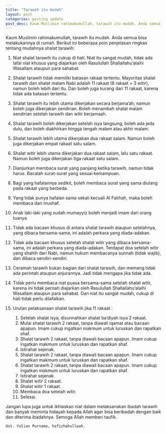```yaml
---
title: "Tarawih itu mudah"
layout: post
categories: posting update
post_desc: Kaum Muslimin rahimakumullah, tarawih itu mudah. Anda semua bisa melakukannya di rumah.
---
```


Kaum Muslimin rahimakumullah, tarawih itu mudah. Anda semua bisa melakukannya di rumah. Berikut ini beberapa poin penjelasan ringkas tentang mudahnya shalat tarawih:

1. Niat shalat tarawih itu cukup di hati. Niat itu sangat mudah, tidak ada lafal niat khusus yang diajarkan oleh Rasulullah Shallallahu’alaihi Wasallam ataupun para sahabat.

2. Shalat tarawih tidak memiliki batasan rakaat tertentu. Mayoritas shalat tarawih dan shalat malam Nabi adalah 11 rakaat (8 rakaat + 3 witir), namun boleh lebih dari itu. Dan boleh juga kurang dari 11 rakaat, karena tidak ada batasan tertentu.

3. Shalat tarawih itu lebih utama dikerjakan secara berjama’ah, namun boleh juga dikerjakan sendirian. Boleh menambah shalat malam sendirian setelah tarawih dan witir berjamaah.

4. Shalat tarawih boleh dikerjakan setelah isya langsung, boleh ada jeda dulu, dan boleh diakhirkan hingga tengah malam atau akhir malam.

5. Shalat tarawih lebih utama dikerjakan dua rakaat salam. Namun boleh juga dikerjakan empat rakaat satu salam.

6. Shalat witir lebih utama dikerjakan dua rakaat salam, lalu satu rakaat. Namun boleh juga dikerjakan tiga rakaat satu salam.

7. Dianjurkan membaca surat yang panjang ketika tarawih, namun tidak harus. Bacalah surat-surat yang sesuai kemampuan.

8. Bagi yang hafalannya sedikit, boleh membaca surat yang sama diulang pada rakaat yang berbeda.

9. Yang tidak punya hafalan sama sekali kecuali Al Fatihah, maka boleh membaca dari mushaf.

10. Anak laki-laki yang sudah mumayyiz boleh menjadi imam dari orang tuanya

11. Tidak ada bacaan khusus di antara shalat tarawih ataupun setelahnya, yang dibaca bersama-sama, ini adalah perkara yang diada-adakan.

12. Tidak ada bacaan khusus setelah shalat witir yang dibaca bersama-sama, ini adalah perkara yang diada-adakan. Terdapat doa setelah witir yang shahih dari Nabi, namun hukum membacanya sunnah (tidak wajib), dan dibaca sendiri-sendiri.

13. Ceramah tarawih bukan bagian dari shalat tarawih, dan memang tidak ada perintah ataupun anjurannya. Jadi tidak mengapa jika tidak ada.

14. Tidak perlu membaca niat puasa bersama-sama setelah shalat witir, karena ini tidak pernah diajarkan oleh Rasulullah Shallallahu’alaihi Wasallam ataupun para sahabat. Dan niat itu sangat mudah, cukup di hati tidak perlu dilafalkan.

15. Urutan pelaksanaan shalat tarawih jika 11 rakaat : 
	1. Setelah shalat isya, disunnahkan shalat ba’diyah isya 2 rakaat.
	2. Mulai shalat tarawih 2 rakaat, tanpa diawali iqamat atau bacaan apapun. Imam cukup ingatkan makmum untuk luruskan dan rapatkan shaf.
	3. Shalat tarawih 2 rakaat, tanpa diawali bacaan apapun. Imam cukup ingatkan makmum untuk luruskan dan rapatkan shaf.
	4. Istirahat sejenak.
	5. Shalat tarawih 2 rakaat, tanpa diawali bacaan apapun. Imam cukup ingatkan makmum untuk luruskan dan rapatkan shaf.
	6. Shalat tarawih 2 rakaat, tanpa diawali bacaan apapun. Imam cukup ingatkan makmum untuk luruskan dan rapatkan shaf.
	7. Istirahat sejenak.
	8. Shalat witir 2 rakaat.
	9. Shalat witir 1 rakaat.
	10. Membaca doa setelah witir.
	11. Selesai.

Jangan lupa juga untuk ikhlaskan niat dalam melaksanakan ibadah tarawih dan banyak meminta hidayah kepada Allah agar bisa beribadah dengan baik dan diterima ibadahnya.
Semoga Allah memberi taufik.

`Ust. Yulian Purnama, hafizhahullaah.` 